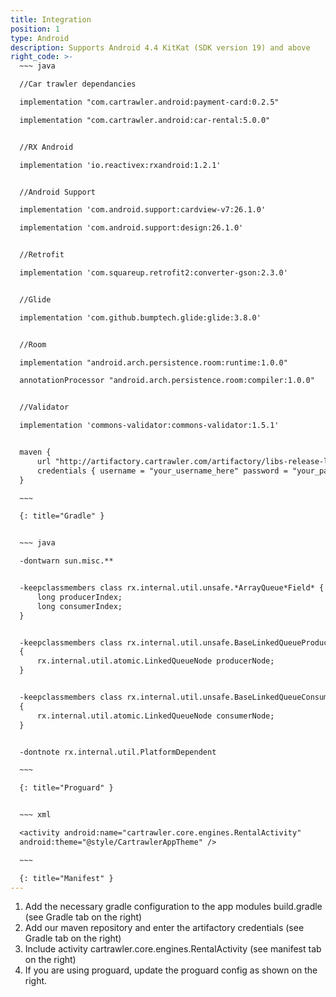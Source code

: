 ```yaml
---
title: Integration
position: 1
type: Android
description: Supports Android 4.4 KitKat (SDK version 19) and above
right_code: >-
  ~~~ java

  //Car trawler dependancies

  implementation "com.cartrawler.android:payment-card:0.2.5"

  implementation "com.cartrawler.android:car-rental:5.0.0"


  //RX Android

  implementation 'io.reactivex:rxandroid:1.2.1'


  //Android Support

  implementation 'com.android.support:cardview-v7:26.1.0'

  implementation 'com.android.support:design:26.1.0'


  //Retrofit

  implementation 'com.squareup.retrofit2:converter-gson:2.3.0'


  //Glide

  implementation 'com.github.bumptech.glide:glide:3.8.0'


  //Room

  implementation "android.arch.persistence.room:runtime:1.0.0"

  annotationProcessor "android.arch.persistence.room:compiler:1.0.0"


  //Validator

  implementation 'commons-validator:commons-validator:1.5.1'


  maven {
      url "http://artifactory.cartrawler.com/artifactory/libs-release-local"
      credentials { username = "your_username_here" password = "your_password_here" }
  }

  ~~~

  {: title="Gradle" }


  ~~~ java

  -dontwarn sun.misc.**


  -keepclassmembers class rx.internal.util.unsafe.*ArrayQueue*Field* {
      long producerIndex;
      long consumerIndex;
  }


  -keepclassmembers class rx.internal.util.unsafe.BaseLinkedQueueProducerNodeRef
  {
      rx.internal.util.atomic.LinkedQueueNode producerNode;
  }


  -keepclassmembers class rx.internal.util.unsafe.BaseLinkedQueueConsumerNodeRef
  {
      rx.internal.util.atomic.LinkedQueueNode consumerNode;
  }


  -dontnote rx.internal.util.PlatformDependent

  ~~~

  {: title="Proguard" }


  ~~~ xml

  <activity android:name="cartrawler.core.engines.RentalActivity"
  android:theme="@style/CartrawlerAppTheme" />

  ~~~

  {: title="Manifest" }
---
```



1. Add the necessary gradle configuration to the app modules build.gradle (see Gradle tab on the right)
2. Add our maven repository and enter the artifactory credentials (see Gradle tab on the right)
3. Include activity cartrawler.core.engines.RentalActivity (see manifest tab on the right)
4. If you are using proguard, update the proguard config as shown on the right.
